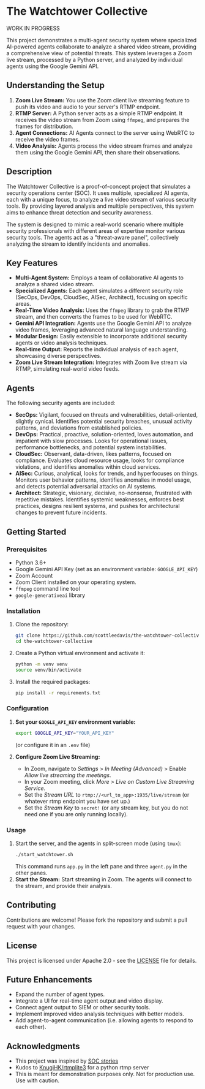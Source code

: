 # The Watchtower Collective
WORK IN PROGRESS

This project demonstrates a multi-agent security system where specialized AI-powered agents collaborate to analyze a shared video stream, providing a comprehensive view of potential threats. This system leverages a Zoom live stream, processed by a Python server, and analyzed by individual agents using the Google Gemini API.

## Understanding the Setup

1.  **Zoom Live Stream:** You use the Zoom client live streaming feature to push its video and audio to your server's RTMP endpoint.
2.  **RTMP Server:** A Python server acts as a simple RTMP endpoint. It receives the video stream from Zoom using `ffmpeg`, and prepares the frames for distribution.
3.  **Agent Connections:** AI Agents connect to the server using WebRTC to receive the video frames.
4.  **Video Analysis:** Agents process the video stream frames and analyze them using the Google Gemini API, then share their observations.

## Description

The Watchtower Collective is a proof-of-concept project that simulates a security operations center (SOC). It uses multiple, specialized AI agents, each with a unique focus, to analyze a live video stream of various security tools. By providing layered analysis and multiple perspectives, this system aims to enhance threat detection and security awareness.

The system is designed to mimic a real-world scenario where multiple security professionals with different areas of expertise monitor various security tools. The agents act as a "threat-aware panel", collectively analyzing the stream to identify incidents and anomalies.

## Key Features

*   **Multi-Agent System:** Employs a team of collaborative AI agents to analyze a shared video stream.
*   **Specialized Agents:** Each agent simulates a different security role (SecOps, DevOps, CloudSec, AISec, Architect), focusing on specific areas.
*   **Real-Time Video Analysis:** Uses the `ffmpeg` library to grab the RTMP stream, and then converts the frames to be used for WebRTC.
*   **Gemini API Integration:** Agents use the Google Gemini API to analyze video frames, leveraging advanced natural language understanding.
*   **Modular Design:** Easily extensible to incorporate additional security agents or video analysis techniques.
*   **Real-time Output:** Reports the individual analysis of each agent, showcasing diverse perspectives.
*   **Zoom Live Stream Integration:** Integrates with Zoom live stream via RTMP, simulating real-world video feeds.

## Agents

The following security agents are included:

*   **SecOps:** Vigilant, focused on threats and vulnerabilities, detail-oriented, slightly cynical. Identifies potential security breaches, unusual activity patterns, and deviations from established policies.
*   **DevOps:** Practical, proactive, solution-oriented, loves automation, and impatient with slow processes. Looks for operational issues, performance bottlenecks, and potential system instabilities.
*   **CloudSec:** Observant, data-driven, likes patterns, focused on compliance. Evaluates cloud resource usage, looks for compliance violations, and identifies anomalies within cloud services.
*   **AISec:** Curious, analytical, looks for trends, and hyperfocuses on things. Monitors user behavior patterns, identifies anomalies in model usage, and detects potential adversarial attacks on AI systems.
*   **Architect:** Strategic, visionary, decisive, no-nonsense, frustrated with repetitive mistakes. Identifies systemic weaknesses, enforces best practices, designs resilient systems, and pushes for architectural changes to prevent future incidents.

## Getting Started

### Prerequisites

*   Python 3.6+
*   Google Gemini API Key (set as an environment variable: `GOOGLE_API_KEY`)
*   Zoom Account
*   Zoom Client installed on your operating system.
*   `ffmpeg` command line tool
*   `google-generativeai` library

### Installation

1.  Clone the repository:

    ```bash
    git clone https://github.com/scottleedavis/the-watchtower-collective.git
    cd the-watchtower-collective
    ```
2.  Create a Python virtual environment and activate it:
    ```bash
    python -m venv venv
    source venv/bin/activate
    ```
3.  Install the required packages:
    ```bash
    pip install -r requirements.txt
    ```

### Configuration

1.  **Set your `GOOGLE_API_KEY` environment variable:**

    ```bash
    export GOOGLE_API_KEY="YOUR_API_KEY"
    ```

    (or configure it in an `.env` file)

2.  **Configure Zoom Live Streaming:**
     - In Zoom, navigate to *Settings* > *In Meeting (Advanced)* > Enable *Allow live streaming the meetings*.
     - In your Zoom meeting, click *More* > *Live on Custom Live Streaming Service*.
     - Set the *Stream URL* to `rtmp://<url_to_app>:1935/live/stream` (or whatever rtmp endpoint you have set up.)
     - Set the *Stream Key* to `secret!` (or any stream key, but you do not need one if you are only running locally).

### Usage

1.  Start the server, and the agents in split-screen mode (using `tmux`):
    ```bash
    ./start_watchtower.sh
    ```
    This command runs `app.py` in the left pane and three `agent.py` in the other panes.
2. **Start the Stream:** Start streaming in Zoom. The agents will connect to the stream, and provide their analysis.


## Contributing

Contributions are welcome! Please fork the repository and submit a pull request with your changes.

## License

This project is licensed under Apache 2.0  - see the [LICENSE](LICENSE) file for details.

## Future Enhancements

*   Expand the number of agent types.
*   Integrate a UI for real-time agent output and video display.
*   Connect agent output to SIEM or other security tools.
*   Implement improved video analysis techniques with better models.
*   Add agent-to-agent communication (i.e. allowing agents to respond to each other).

## Acknowledgments

* This project was inspired by [SOC stories](https://www.linkedin.com/in/59852820r9f/)
* Kudos to [KnugiHK/rtmplite3](https://github.com/KnugiHK/rtmplite3) for a python rtmp server
* This is meant for demonstration purposes only. Not for production use. Use with caution.
